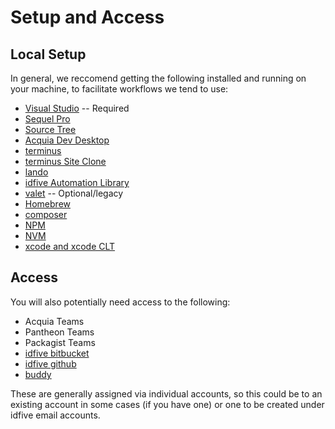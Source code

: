 # Setup and Access

## Local Setup

In general, we reccomend getting the following installed and running on your machine, to facilitate workflows we tend to use:

- [Visual Studio](https://code.visualstudio.com/) -- Required
- [Sequel Pro](https://www.sequelpro.com/)
- [Source Tree](https://www.sourcetreeapp.com/)
- [Acquia Dev Desktop](https://www.acquia.com/drupal/acquia-dev-desktop)
- [terminus](https://pantheon.io/docs/terminus)
- [terminus Site Clone](https://github.com/pantheon-systems/terminus-site-clone-plugin)
- [lando](https://docs.lando.dev/)
- [idfive Automation Library](https://bitbucket.org/idfivellc/idfive-automation-library)
- [valet](https://laravel.com/docs/5.8/valet) -- Optional/legacy
- [Homebrew](https://brew.sh/)
- [composer](https://getcomposer.org/)
- [NPM](https://www.npmjs.com/get-npm)
- [NVM](https://github.com/nvm-sh/nvm/blob/master/README.md)
- [xcode and xcode CLT](https://developer.apple.com/download/more/?=command%20line%20tools)

## Access

You will also potentially need access to the following:

- Acquia Teams
- Pantheon Teams
- Packagist Teams
- [idfive bitbucket](https://bitbucket.org/)
- [idfive github](https://github.com/idfive)
- [buddy](https://app.buddy.works/idfive)

These are generally assigned via individual accounts, so this could be to an existing account in some cases (if you have one) or one to be created under idfive email accounts.
